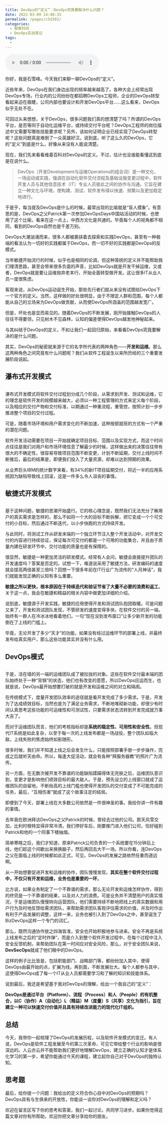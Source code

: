 ```yaml
---
title: DevOps的“定义”：DevOps究竟要解决什么问题？
date: 2022-03-09 14:48:33
permalink: /pages/c5d301/
categories:
  - 极客时间
  - DevOps实战笔记
tags:
  - 
---
```

<audio title="01.DevOps的“定义”：DevOps究竟要解决什么问题？" src="https://static001.geekbang.org/resource/audio/1b/60/1ba0a9963fd7b9396f09df3a8f6d9360.mp3" controls="controls"></audio> 
<p>你好，我是石雪峰。今天我们来聊一聊DevOps的“定义”。</p><p>近些年来，DevOps在我们身边出现的频率越来越高了。各种大会上经常出现DevOps专场，行业内的公司纷纷在都招聘DevOps工程师，企业的DevOps转型看起来迫在眉睫，公司内部也要设计和开发DevOps平台……这么看来，DevOps似乎无处不在。</p><p>可回过头来想想，关于DevOps，很多问题我们真的想清楚了吗？所谓的DevOps平台，是否等同于自动化运维平台，或持续交付平台呢？DevOps工程师的岗位描述中又需要写哪些技能要求呢？另外，该如何证明企业已经实现了DevOps转型呢？这些问题真是难倒了一众英雄好汉。说到底，听了这么久的DevOps，它的“定义”到底是什么，好像从来没有人能说清楚。</p><p>现在，我们先来看看维基百科对DevOps的定义。不过，估计也没谁能看懂这到底是在说什么。</p><blockquote>
<p>DevOps（开发Development与运维Operations的组合词）是一种文化、一场运动或实践，强调在自动化软件交付流程及基础设施变更过程中，软件开发人员与其他信息技术（IT）专业人员彼此之间的协作与沟通。它旨在建立一种文化与环境，使构建、测试、软件发布得以快速、频繁以及更加稳定地进行。</p>
</blockquote><!-- [[[read_end]]] --><p>于是乎，每当提及DevOps是什么的时候，最常出现的比喻就是“盲人摸象”。有意思的是，DevOps之父Patrick第一次参加DevOpsDays中国站活动的时候，也使用了这个比喻，看来在这一点上，中西方文化是共通的。毕竟每个人的视角都不相同，看到的DevOps自然也是千差万别。</p><p>DevOps大潮汹涌而来，很多人都被裹挟着去探索和实践DevOps，甚至有一种极端的看法认为一切好的实践都属于DevOps，而一切不好的实践都是DevOps的反模式。</p><p>当年敏捷开始流行的时候，似乎也是相同的论调，但这种笼统的定义并不能帮助我们理清思路，甚至会带来很多负面的声音，比如DevOps就是开发干掉运维，又或者，DevOps就是要让运维抛弃老本行，开始全面转型做开发。这让很多IT从业人员一度很焦虑。</p><p>客观来说，从DevOps运动诞生开始，那些先行者们就从来没有试图给DevOps下一个官方的定义。当然，这样做的好处很明显，由于不限定人群和范围，每个人都能从自己的立场来为DevOps做贡献，从而使DevOps所涵盖的范围越发宽广。</p><p>但是，坏处也是显而易见的。随着DevOps的不断发展，刚开始接触DevOps的人往往不得要领，只见树木不见森林，认知的偏差使得DevOps越发地神秘起来。</p><p>与其纠结于DevOps的定义，不如让我们一起回归原始，来看看DevOps究竟要解决的是什么问题。</p><p>其实，DevOps的秘密就来源于它的名字所代表的两种角色——<strong>开发和运维</strong>。那么这两种角色之间究竟有什么问题呢？我们从软件工程诞生以来所历经的三个重要发展阶段说起。</p><h2>瀑布式开发模式</h2><p><img src="https://static001.geekbang.org/resource/image/85/af/859c32bccda5b8e9aee5b7001fca42af.png" alt=""></p><p>瀑布式开发模式将软件交付过程划分成几个阶段，从需求到开发、测试和运维，它的理念是软件开发的规模越来越大，必须以一种工程管理的方式来定义每个阶段，以及相应的交付产物和交付标准，以期通过一种重流程，重管控，按照计划一步步推进整个项目的交付过程。</p><p>可是，随着市场环境和用户需求变化的不断加速，这种按部就班的方式有一个严重的潜在问题。</p><p>软件开发活动需要在项目一开始就确定项目目标、范围以及实现方式，而这个时间点往往是我们对用户和市场环境信息了解最少的时候，这样做出来的决策往往带有很大的不确定性，很容易导致项目范围不断变更，计划不断延期，交付上线时间不断推后，最后的结果是，即便我们投入了大量资源，却难以达到预期的效果。</p><p>从业界巨头IBM的统计数字来看，有34%的新IT项目延期交付，将近一半的应用系统因为缺陷导致线上回滚，这是一件多么令人沮丧的事情。</p><h2>敏捷式开发模式</h2><p><img src="https://static001.geekbang.org/resource/image/0f/41/0f337a6b79641b1fb92bc5cf428f0b41.png" alt=""></p><p>基于这种问题，敏捷的思潮开始盛行。它的核心理念是，既然我们无法充分了解用户的真实需求是怎样的，那么不如将一个大的目标不断拆解，把它变成一个个可交付的小目标，然后通过不断迭代，以小步快跑的方式持续开发。</p><p>与此同时，将测试工作从研发末端的一个独立环节注入整个开发活动中，对开发交付的内容进行持续验证，保证每次可交付的都是一个可用的功能集合，并且由于质量内建在研发环节中，交付功能的质量也是有保障的。</p><p>很显然，敏捷是一种更加灵活的研发模式。经常有人会问，敏捷会直接提升团队的开发速度吗？答案是否定的。试想一下，难道说采用了敏捷方法，研发编码的速度就会提高两倍甚至三倍吗？回想一下很多年前在IT行业广为流传的“人月神话”，我们就能发现正确的认知有多么重要。</p><p><strong>敏捷之所以更快，根本原因在于持续迭代和验证节省了大量不必要的浪费和返工</strong>。关于这一点，我会在敏捷和精益的相关内容中做更加详细的介绍。</p><p>说到底，敏捷源于开发实践，敏捷的应用使得开发和测试团队抱团取暖。可是问题又来了，开发和测试团队发现，不管研发的速度变得多快，在软件交付的另一端，始终有一群人在冷冰冰地看着他们，一句“现在没到发布窗口”让多少新开发的功能倒在了上线的门槛上。</p><p>毕竟，无论开发了多少“天才”的功能，如果没有经过运维环节的部署上线，并最终发布给真实用户，那么这些功能其实并没有什么用。</p><h2>DevOps模式</h2><p><img src="https://static001.geekbang.org/resource/image/af/5f/af17eb95cc11a99bec07ca265a9f6a5f.png" alt=""></p><p>于是，活在墙的另一端的运维团队成了被拉拢的对象。这些在软件交付最末端的团队始终处于一种“背锅”的状态，他们也有改变的意愿，所以DevOps应运而生，也就是说，DevOps最开始想要打破的就是开发和运维之间的对立和隔阂。</p><p>在传统模式下，度量开发团队效率的途径就是看开发完成了多少需求。于是，开发为了达成绩效目标，当然也是为了满足业务需求，不断地堆砌新功能，却很少有时间认真思考这些功能的可运维性和可测试性，只要需求状态流转到开发完成就万事大吉了。</p><p>而对于运维团队而言，他们的考核指标却是<strong>系统的稳定性、可用性和安全性</strong>。但现代IT系统是如此复杂，以至于每一次的上线发布都是一场战役，整个团队如临大敌，上线失败的焦虑始终如影随形。</p><p>很多时候，我们并不知道上线之后会发生什么，只能按照部署手册一步步操作，完成之后就听天由命。所以，每逢大促活动，就会有各种“拜服务器教”的照片广为流传。</p><p>另一方面，在无数次被开发不靠谱的功能缺陷蹂躏得体无完肤之后，运维团队意识到，变更才是影响他们绩效目标的最大敌人。于是，预先设立的上线窗口就成了运维团队的自留地，不断抬高的上线门槛也使得开发团队的交付变成了不可能完成的任务，最后，“互相伤害”就成了这个故事注定的结局。</p><p>即便到了今天，部署上线在大多数公司依然是一件很神圣的事。我给你讲一件有趣的事情。</p><p>去年我在欧洲拜访DevOps之父Patrick的时候，曾经去过他的公司。那天风雪交加，比利时根特显得非常冷清。我们停好车后，刚要推门进入他们公司，恰好碰到Patrick和他的一个同事下楼抽烟。</p><p>简单寒暄之后，我们才知道，原来Patrick公司负责的一个系统要在15分钟后上线，他们趁这个间歇出来换换脑子，然后再回去大干一场。所以你看，连DevOps之父在面临上线的时候都如此正式，可见，DevOps的发展之路依然任重而道远啊。</p><p>从一开始想要促进开发和运维的协作，团队慢慢发现，<strong>其实在整个软件交付过程中，不仅只有开发和运维，业务也是重要的一环</strong>。</p><p>比方说，如果业务制定了一个不靠谱的需求，那么无论开发和运维怎样协作，得到的终究是一个不靠谱的结果，以及对人力的浪费。可是业务并不清楚用户的真实情况，于是运维团队慢慢转向运营团队，他们需要持续不断地把线上的真实数据和用户行为及时地反馈给需求团队，来帮助需求团队客观评估需求的价值，并及时作出有利于产品发展的调整，这样一来，业务也被引入到了DevOps之中，甚至诞生了BizDevOps这样一个专门的词汇。</p><p>那么，既然沟通协作放之四海皆准，安全也开始积极地参与进来。安全不再是系统上线发布之后的“定时炸弹”，而是介入到整个软件开发过程中，在每个过程中注入安全反馈机制，来帮助团队在第一时间应对安全风险，那么，对于安全团队来说，<strong>DevSecOps</strong>就成了他们眼中的DevOps。</p><p>这样的例子比比皆是，包括职能部门、战略部门等，都纷纷加入其中，使得DevOps由最开始的点，扩展为线，再到面，不断发展壮大。每个人都参与其中，这使得DevOps成了每一个IT从业人员都需要学习和了解的知识和技能体系。</p><p>说到最后，我还是希望基于我对DevOps的理解，给出一个我自己的“定义”：</p><p><strong>DevOps是通过平台（Platform）、流程（Process）和人（People）的有机整合，以C（协作）A（自动化）L（精益）M（度量）S（共享）文化为指引，旨在建立一种可以快速交付价值并且具有持续改进能力的现代化IT组织。</strong></p><h2>总结</h2><p>今天，我带你一起梳理了DevOps的发展历程，以及软件开发模式的变迁。有人说，DevOps是软件工程发展至今的第三次革命，可见它带给整个行业的影响是很深远的。人云亦云并不能帮助我们更好地理解DevOps，建立正确的认知才是体系化学习的第一步，希望你能通过今天的课程，建立起你自己对于DevOps的独特认知。</p><h2>思考题</h2><p>最后，给你提一个问题：我给出的定义符合你心目中对DevOps的预期吗？DevOps具有与生俱来的开放性，你能谈一谈你对DevOps的理解和定义吗？</p><p>欢迎在留言区写下你的思考和答案，我们一起讨论，共同学习进步。如果你觉得这篇文章对你有所帮助，欢迎你把文章分享给你的朋友。</p><p></p>